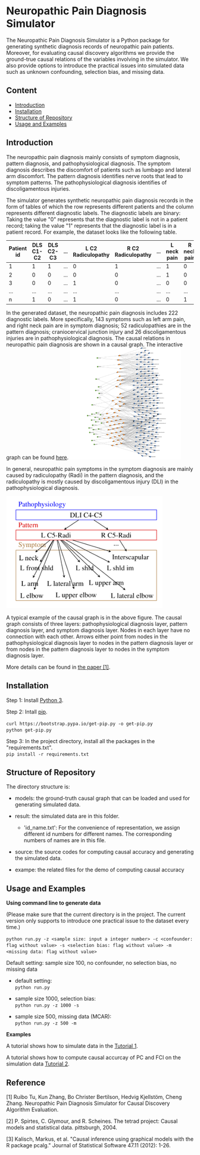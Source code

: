 # Neuropathic Pain Diagnosis Simulator

The Neuropathic Pain Diagnosis Simulator is a Python package for generating synthetic diagnosis records of neuropathic pain patients. Moreover, for evaluating causal discovery algorithms we provide the ground-true causal relations of the variables involving in the simulator. We also provide options to introduce the practical issues into simulated data such as unknown confounding, selection bias, and missing data.

## Content 

- [Introduction](#Introduction)
- [Installation](#Installation)
- [Structure of Repository](#structure-of-repository)
- [Usage and Examples](#usage-and-examples)

## Introduction

The neuropathic pain diagnosis mainly consists of symptom diagnosis, pattern diagnosis, and pathophysiological diagnosis. The symptom diagnosis describes the discomfort of patients such as lumbago and lateral arm discomfort. The pattern diagnosis identifies nerve roots that lead to symptom patterns. The pathophysiological diagnosis identifies of discoligamentous injuries.

The simulator generates synthetic neuropathic pain diagnosis records in the form of tables of which the row represents different patients and the column represents different diagnostic labels. The diagnostic labels are binary: Taking the value "0" represents that the diagnostic label is not in a patient record; taking the value "1" represents that the diagnostic label is in a patient record. For example, the dataset looks like the following table.

|Patient id 	| DLS C1-C2 	| DLS C2-C3		|...		| L C2 Radiculopathy | R C2 Radiculopathy|...|L neck pain| R neck pain| ...|
| ------------- | ------------- |------------- |------------- |------------- |------------- |------------- |------------- |------------- |------------- |
|1| 1 | 1| ...| 0 |1|...|1| 0| ...|
|2| 0 | 0| ...| 0 |0|...|1| 0| ...|
|3| 0 | 0| ...| 1|0|...|0| 0| ...|
|...| ... | ...| ...| ... |...|...|...| ...| ...|
|n| 1 | 0| ...| 1 |0|...|0| 1| ...|


In the generated dataset, the neuropathic pain diagnosis includes 222 diagnostic labels. More specifically, 143 symptoms such as left arm pain, and right neck pain are in symptom diagnosis; 52 radiculopathies are in the pattern diagnosis; craniocervical junction injury and 26 discoligamentous injuries are in pathophysiological diagnosis. The causal relations in neuropathic pain diagnosis are shown in a causal graph. The interactive graph can be found [here](https://observablehq.com/@turuibo/the-complete-causal-graph-of-neuropathic-pain-diagnosis). 
<img
    src='https://github.com/TURuibo/Neuropathic-Pain-Diagnosis-Simulator/blob/master/example/full_causal_relations.png'
    height="300">

In general, neuropathic pain symptoms in the symptom diagnosis are mainly caused by radiculopathy (Radi) in the pattern diagnosis, and the radiculopathy is mostly caused by discoligamentous injury (DLI) in the pathophysiological diagnosis. 

<img
    src='https://github.com/TURuibo/Neuropathic-Pain-Diagnosis-Simulator/blob/master/example/subset_causal_relations.png'
    height="300">

A typical example of the causal graph is in the above figure. The causal graph consists of three layers: pathophysiological diagnosis layer, pattern diagnosis layer, and symptom diagnosis layer. Nodes in each layer have no connection with each other. Arrows either point from nodes in the pathophysiological diagnosis layer to nodes in the pattern diagnosis layer or from nodes in the pattern diagnosis layer to nodes in the symptom diagnosis layer. 


More details can be found in [the paper [1]](https://arxiv.org/abs/1906.01732). 

## Installation

Step 1: Install [Python 3](https://www.python.org/downloads/).

Step 2: Intall [pip](https://pip.pypa.io/en/stable/installing/).

```curl https://bootstrap.pypa.io/get-pip.py -o get-pip.py```  
```python get-pip.py``` 

Step 3: In the project directory, install all the packages in the "requirements.txt".    
```pip install -r requirements.txt```

## Structure of Repository

The directory structure is:

* models: the ground-truth causal graph that can be loaded and used for generating simulated data.  
	
* result: the simulated data are in this folder. 
	* 'id_name.txt': For the convenience of representation, we assign different id numbers for different names. The corresponding numbers of names are in this file. 

* source: the source codes for computing causal accuracy and generating the simulated data.  

* exampe: the related files for the demo of computing causal accuracy

## Usage and Examples
__Using command line to generate data__

(Please make sure that the current directory is in the project. The current version only supports to introduce one practical issue to the dataset every time.)

```python run.py -z <sample size: input a integer number> -c <confounder: flag without value> -s <selection bias: flag without value> -m <missing data: flag without value>```

Default setting: sample size 100, no confounder, no selection bias, no missing data 

- default setting:   
```python run.py```
  
- sample size 1000, selection bias:   
```python run.py -z 1000 -s```  

- sample size 500, missing data (MCAR):  
```python run.py -z 500 -m```

__Examples__

A tutorial shows how to simulate data in the [Tutorial 1](https://github.com/TURuibo/Neuropathic-Pain-Diagnosis-Simulator/blob/master/Tutorial1.ipynb).

A tutorial shows how to compute causal accurcay of PC and FCI on the simulation data [Tutorial 2](https://github.com/TURuibo/Neuropathic-Pain-Diagnosis-Simulator/blob/master/Tutorial2.ipynb.).

## Reference
[1] Ruibo Tu, Kun Zhang, Bo Christer Bertilson, Hedvig Kjellstöm, Cheng Zhang. Neuropathic Pain Diagnosis Simulator for Causal Discovery Algorithm Evaluation.

[2] P. Spirtes, C. Glymour, and R. Scheines. The tetrad project: Causal models and statistical data. pittsburgh, 2004.

[3] Kalisch, Markus, et al. "Causal inference using graphical models with the R package pcalg." Journal of Statistical Software 47.11 (2012): 1-26.